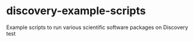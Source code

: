 # discovery-example-scripts
Example scripts to run various scientific software packages on Discovery
test
